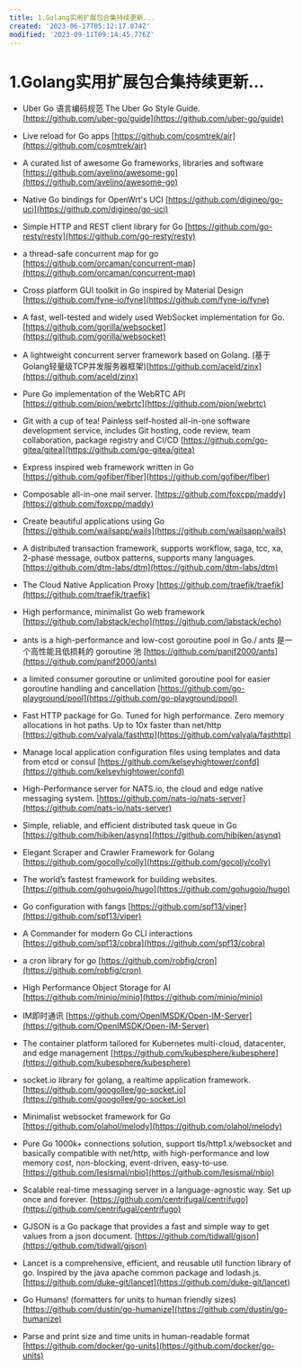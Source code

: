 ```yaml
---
title: 1.Golang实用扩展包合集持续更新...
created: '2023-06-17T05:12:17.074Z'
modified: '2023-09-11T09:14:45.776Z'
---
```


# 1.Golang实用扩展包合集持续更新...

- Uber Go 语言编码规范 The Uber Go Style Guide.
[https://github.com/uber-go/guide](https://github.com/uber-go/guide)

- Live reload for Go apps
[https://github.com/cosmtrek/air](https://github.com/cosmtrek/air)

- A curated list of awesome Go frameworks, libraries and software
[https://github.com/avelino/awesome-go](https://github.com/avelino/awesome-go)

- Native Go bindings for OpenWrt's UCI
[https://github.com/digineo/go-uci](https://github.com/digineo/go-uci)

- Simple HTTP and REST client library for Go
[https://github.com/go-resty/resty](https://github.com/go-resty/resty)

- a thread-safe concurrent map for go
[https://github.com/orcaman/concurrent-map](https://github.com/orcaman/concurrent-map)

- Cross platform GUI toolkit in Go inspired by Material Design
[https://github.com/fyne-io/fyne](https://github.com/fyne-io/fyne)

- A fast, well-tested and widely used WebSocket implementation for Go.
[https://github.com/gorilla/websocket](https://github.com/gorilla/websocket)

- A lightweight concurrent server framework based on Golang.
(基于Golang轻量级TCP并发服务器框架)[https://github.com/aceld/zinx](https://github.com/aceld/zinx)

- Pure Go implementation of the WebRTC API
[https://github.com/pion/webrtc](https://github.com/pion/webrtc)

- Git with a cup of tea! Painless self-hosted all-in-one software development service, includes Git hosting, code review, team collaboration, package registry and CI/CD
[https://github.com/go-gitea/gitea](https://github.com/go-gitea/gitea)

- Express inspired web framework written in Go
[https://github.com/gofiber/fiber](https://github.com/gofiber/fiber)

- Composable all-in-one mail server.
[https://github.com/foxcpp/maddy](https://github.com/foxcpp/maddy)

- Create beautiful applications using Go
[https://github.com/wailsapp/wails](https://github.com/wailsapp/wails)

- A distributed transaction framework, supports workflow, saga, tcc, xa, 2-phase message, outbox patterns, supports many languages.
[https://github.com/dtm-labs/dtm](https://github.com/dtm-labs/dtm)

- The Cloud Native Application Proxy
[https://github.com/traefik/traefik](https://github.com/traefik/traefik)

- High performance, minimalist Go web framework
[https://github.com/labstack/echo](https://github.com/labstack/echo) 

- ants is a high-performance and low-cost goroutine pool in Go./ ants 是一个高性能且低损耗的 goroutine 池
[https://github.com/panjf2000/ants](https://github.com/panjf2000/ants)

- a limited consumer goroutine or unlimited goroutine pool for easier goroutine handling and cancellation
[https://github.com/go-playground/pool](https://github.com/go-playground/pool)

- Fast HTTP package for Go. Tuned for high performance. Zero memory allocations in hot paths. Up to 10x faster than net/http
[https://github.com/valyala/fasthttp](https://github.com/valyala/fasthttp)

- Manage local application configuration files using templates and data from etcd or consul
[https://github.com/kelseyhightower/confd](https://github.com/kelseyhightower/confd)

- High-Performance server for NATS.io, the cloud and edge native messaging system.
[https://github.com/nats-io/nats-server](https://github.com/nats-io/nats-server)

- Simple, reliable, and efficient distributed task queue in Go
[https://github.com/hibiken/asynq](https://github.com/hibiken/asynq)

- Elegant Scraper and Crawler Framework for Golang
[https://github.com/gocolly/colly](https://github.com/gocolly/colly)

- The world’s fastest framework for building websites.
[https://github.com/gohugoio/hugo](https://github.com/gohugoio/hugo)

- Go configuration with fangs
[https://github.com/spf13/viper](https://github.com/spf13/viper)

- A Commander for modern Go CLI interactions
[https://github.com/spf13/cobra](https://github.com/spf13/cobra)

- a cron library for go
[https://github.com/robfig/cron](https://github.com/robfig/cron)

- High Performance Object Storage for AI
[https://github.com/minio/minio](https://github.com/minio/minio)

- IM即时通讯
[https://github.com/OpenIMSDK/Open-IM-Server](https://github.com/OpenIMSDK/Open-IM-Server)

- The container platform tailored for Kubernetes multi-cloud, datacenter, and edge management
[https://github.com/kubesphere/kubesphere](https://github.com/kubesphere/kubesphere)

- socket.io library for golang, a realtime application framework.
[https://github.com/googollee/go-socket.io](https://github.com/googollee/go-socket.io)

- Minimalist websocket framework for Go
[https://github.com/olahol/melody](https://github.com/olahol/melody)

- Pure Go 1000k+ connections solution, support tls/http1.x/websocket and basically compatible with net/http, with high-performance and low memory cost, non-blocking, event-driven, easy-to-use.
[https://github.com/lesismal/nbio](https://github.com/lesismal/nbio)

- Scalable real-time messaging server in a language-agnostic way. Set up once and forever.
[https://github.com/centrifugal/centrifugo](https://github.com/centrifugal/centrifugo)

- GJSON is a Go package that provides a fast and simple way to get values from a json document. 
[https://github.com/tidwall/gjson](https://github.com/tidwall/gjson)

- Lancet is a comprehensive, efficient, and reusable util function library of go. Inspired by the java apache common package and lodash.js.
[https://github.com/duke-git/lancet](https://github.com/duke-git/lancet)

- Go Humans! (formatters for units to human friendly sizes)
[https://github.com/dustin/go-humanize](https://github.com/dustin/go-humanize)

- Parse and print size and time units in human-readable format
[https://github.com/docker/go-units](https://github.com/docker/go-units)

